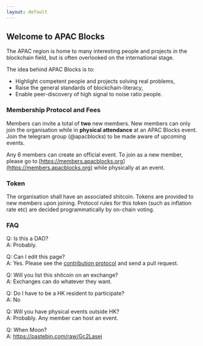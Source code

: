 ```yaml
---
layout: default
---
```


## Welcome to APAC Blocks

The APAC region is home to many interesting people and projects in the blockchain field, but is often overlooked on the international stage.

The idea behind APAC Blocks is to:
- Highlight competent people and projects solving real problems,
- Raise the general standards of blockchain-literacy,
- Enable peer-discovery of high signal to noise ratio people.

### Membership Protocol and Fees

Members can invite a total of **two** new members. New members can only join the organisation while in **physical attendance** at an APAC Blocks event. Join the telegram group (@apacblocks) to be made aware of upcoming events.

Any 6 members can create an official event. To join as a new member, please go to [https://members.apacblocks.org](https://members.apacblocks.org) while physically at an event.

### Token

The organisation shall have an associated shitcoin. Tokens are provided to new members upon joining. Protocol rules for this token (such as inflation rate etc) are decided programmatically by on-chain voting.

### FAQ

Q: Is this a DAO?   
A: Probably.

Q: Can I edit this page?   
A: Yes. Please see the [contribution protocol](http://socialarchitecture.science/c4/) and send a pull request.

Q: Will you list this shitcoin on an exchange?   
A: Exchanges can do whatever they want. 

Q: Do I have to be a HK resident to participate?   
A: No

Q: Will you have physical events outside HK?   
A: Probably. Any member can host an event.   

Q: When Moon?   
A: https://pastebin.com/raw/Gc2Lasej

